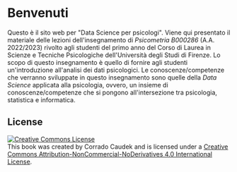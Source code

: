 # Benvenuti 

Questo è il sito web per "Data Science per psicologi". Viene qui presentato il materiale delle lezioni dell'insegnamento di *Psicometria B000286* (A.A. 2022/2023) rivolto agli studenti del primo anno del Corso di Laurea in Scienze e Tecniche Psicologiche dell'Università degli Studi di Firenze. Lo scopo di questo insegnamento è quello di fornire agli studenti un'introduzione all'analisi dei dati psicologici. Le conoscenze/competenze che verranno sviluppate in questo insegnamento sono quelle della *Data Science* applicata alla psicologia, ovvero, un insieme di conoscenze/competenze che si pongono all'intersezione tra psicologia, statistica e informatica.


## License 

<a rel="license" href="http://creativecommons.org/licenses/by-nc-nd/4.0/"><img src="https://i.creativecommons.org/l/by-nc-nd/4.0/88x31.png" alt="Creative Commons License" style="border-width:0"/></a><br />This book was created by Corrado Caudek and is licensed under a <a rel="license" href="http://creativecommons.org/licenses/by-nc-nd/4.0/">Creative Commons Attribution-NonCommercial-NoDerivatives 4.0 International License</a>.
